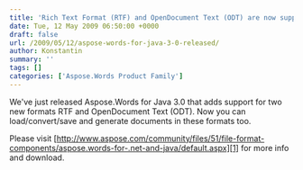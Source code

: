 ```yaml
---
title: 'Rich Text Format (RTF) and OpenDocument Text (ODT) are now supported in Aspose.Words for Java!'
date: Tue, 12 May 2009 06:50:00 +0000
draft: false
url: /2009/05/12/aspose-words-for-java-3-0-released/
author: Konstantin
summary: ''
tags: []
categories: ['Aspose.Words Product Family']
---
```


We've just released Aspose.Words for Java 3.0 that adds support for two new formats RTF and OpenDocument Text (ODT). Now you can load/convert/save and generate documents in these formats too.

Please visit [http://www.aspose.com/community/files/51/file-format-components/aspose.words-for-.net-and-java/default.aspx][1] for more info and download.




[1]: http://www.aspose.com/community/files/51/file-format-components/aspose.words-for-.net-and-java/default.aspx




